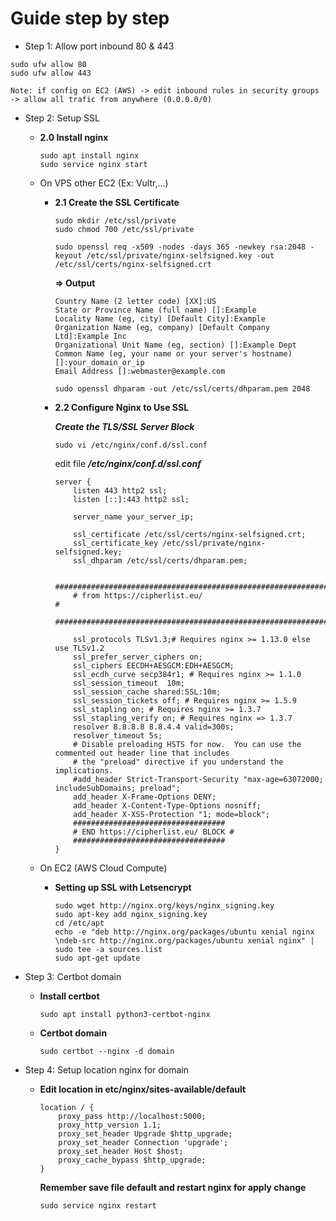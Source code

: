 # Guide step by step

- Step 1: Allow port inbound 80 & 443

```terminal
sudo ufw allow 80
sudo ufw allow 443
```

```text
Note: if config on EC2 (AWS) -> edit inbound rules in security groups -> allow all trafic from anywhere (0.0.0.0/0)
```

- Step 2: Setup SSL

    - **2.0 Install nginx**

        ```terminal
        sudo apt install nginx
        sudo service nginx start
        ```

    - On VPS other EC2 (Ex: Vultr,...)
        - **2.1 Create the SSL Certificate**

            ```terminal
            sudo mkdir /etc/ssl/private
            sudo chmod 700 /etc/ssl/private
            ```

            ```terminal
            sudo openssl req -x509 -nodes -days 365 -newkey rsa:2048 -keyout /etc/ssl/private/nginx-selfsigned.key -out /etc/ssl/certs/nginx-selfsigned.crt
            ```

            **=> Output**
            ```terminal
            Country Name (2 letter code) [XX]:US
            State or Province Name (full name) []:Example
            Locality Name (eg, city) [Default City]:Example 
            Organization Name (eg, company) [Default Company Ltd]:Example Inc
            Organizational Unit Name (eg, section) []:Example Dept
            Common Name (eg, your name or your server's hostname) []:your_domain_or_ip
            Email Address []:webmaster@example.com
            ```

            ```terminal
            sudo openssl dhparam -out /etc/ssl/certs/dhparam.pem 2048
            ```
    
        - **2.2 Configure Nginx to Use SSL**

            ***Create the TLS/SSL Server Block***
            ```terminal
            sudo vi /etc/nginx/conf.d/ssl.conf
            ```
            
            edit file ***/etc/nginx/conf.d/ssl.conf***
            ```shell
            server {
                listen 443 http2 ssl;
                listen [::]:443 http2 ssl;

                server_name your_server_ip;

                ssl_certificate /etc/ssl/certs/nginx-selfsigned.crt;
                ssl_certificate_key /etc/ssl/private/nginx-selfsigned.key;
                ssl_dhparam /etc/ssl/certs/dhparam.pem;

                ########################################################################
                # from https://cipherlist.eu/                                            #
                ########################################################################
                
                ssl_protocols TLSv1.3;# Requires nginx >= 1.13.0 else use TLSv1.2
                ssl_prefer_server_ciphers on;
                ssl_ciphers EECDH+AESGCM:EDH+AESGCM;
                ssl_ecdh_curve secp384r1; # Requires nginx >= 1.1.0
                ssl_session_timeout  10m;
                ssl_session_cache shared:SSL:10m;
                ssl_session_tickets off; # Requires nginx >= 1.5.9
                ssl_stapling on; # Requires nginx >= 1.3.7
                ssl_stapling_verify on; # Requires nginx => 1.3.7
                resolver 8.8.8.8 8.8.4.4 valid=300s;
                resolver_timeout 5s;
                # Disable preloading HSTS for now.  You can use the commented out header line that includes
                # the "preload" directive if you understand the implications.
                #add_header Strict-Transport-Security "max-age=63072000; includeSubDomains; preload";
                add_header X-Frame-Options DENY;
                add_header X-Content-Type-Options nosniff;
                add_header X-XSS-Protection "1; mode=block";
                ##################################
                # END https://cipherlist.eu/ BLOCK #
                ##################################
            }
            ```

    - On EC2 (AWS Cloud Compute)
        - **Setting up SSL with Letsencrypt**

            ```terminal
            sudo wget http://nginx.org/keys/nginx_signing.key
            sudo apt-key add nginx_signing.key
            cd /etc/apt
            echo -e "deb http://nginx.org/packages/ubuntu xenial nginx \ndeb-src http://nginx.org/packages/ubuntu xenial nginx" | sudo tee -a sources.list
            sudo apt-get update
            ```

- Step 3: Certbot domain

    - **Install certbot**

        ```terminal
        sudo apt install python3-certbot-nginx
        ```

    - **Certbot domain**

        ```terminal
        sudo certbot --nginx -d domain
        ```

- Step 4: Setup location nginx for domain

    - **Edit location in etc/nginx/sites-available/default**

        ```shell
        location / {
            proxy_pass http://localhost:5000;
            proxy_http_version 1.1;
            proxy_set_header Upgrade $http_upgrade;
            proxy_set_header Connection 'upgrade';
            proxy_set_header Host $host;
            proxy_cache_bypass $http_upgrade;
        }
        ```
        
        **Remember save file default and restart nginx for apply change**
        ```shell
        sudo service nginx restart
        ```

    
